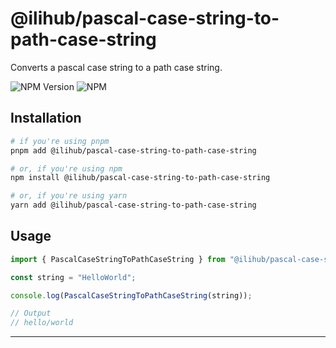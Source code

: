 # @ilihub/pascal-case-string-to-path-case-string

Converts a pascal case string to a path case string.

![NPM Version](https://img.shields.io/npm/v/%40ilihub%2Fpascal-case-string-to-path-case-string?color=33cd56&logo=npm)
![NPM](https://img.shields.io/npm/l/%40ilihub%2Fpascal-case-string-to-path-case-string)

## Installation

```bash
# if you're using pnpm
pnpm add @ilihub/pascal-case-string-to-path-case-string

# or, if you're using npm
npm install @ilihub/pascal-case-string-to-path-case-string

# or, if you're using yarn
yarn add @ilihub/pascal-case-string-to-path-case-string
```

## Usage

```javascript
import { PascalCaseStringToPathCaseString } from "@ilihub/pascal-case-string-to-path-case-string";

const string = "HelloWorld";

console.log(PascalCaseStringToPathCaseString(string));

// Output
// hello/world
```

---
